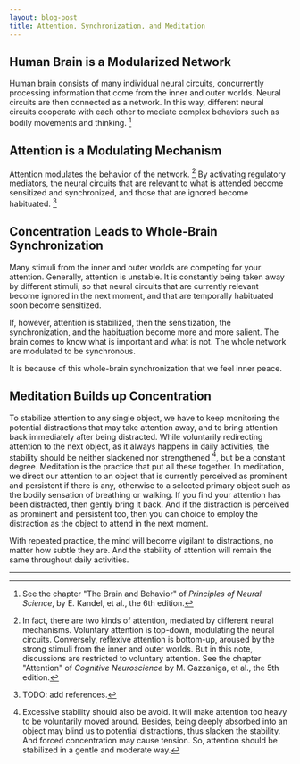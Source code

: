 ```yaml
---
layout: blog-post
title: Attention, Synchronization, and Meditation
---
```


## Human Brain is a Modularized Network

Human brain consists of many individual neural circuits, concurrently processing information that come from the inner and outer worlds. Neural circuits are then connected as a network. In this way, different neural circuits cooperate with each other to mediate complex behaviors such as bodily movements and thinking. [^modularized-network]

  [^modularized-network]: See the chapter "The Brain and Behavior" of _Principles of Neural Science_, by E. Kandel, et al., the 6th edition.

## Attention is a Modulating Mechanism

Attention modulates the behavior of the network. [^attention-types] By activating regulatory mediators, the neural circuits that are relevant to what is attended become sensitized and synchronized, and those that are ignored become habituated. [^modulating-mechanism]

  [^attention-types]: In fact, there are two kinds of attention, mediated by different neural mechanisms. Voluntary attention is top-down, modulating the neural circuits. Conversely, reflexive attention is bottom-up, aroused by the strong stimuli from the inner and outer worlds. But in this note, discussions are restricted to voluntary attention. See the chapter "Attention" of _Cognitive Neuroscience_ by M. Gazzaniga, et al., the 5th edition.

  [^modulating-mechanism]: TODO: add references.

## Concentration Leads to Whole-Brain Synchronization

Many stimuli from the inner and outer worlds are competing for your attention. Generally, attention is unstable. It is constantly being taken away by different stimuli, so that neural circuits that are currently relevant become ignored in the next moment, and that are temporally habituated soon become sensitized.

If, however, attention is stabilized, then the sensitization, the synchronization, and the habituation become more and more salient. The brain comes to know what is important and what is not. The whole network are modulated to be synchronous.

It is because of this whole-brain synchronization that we feel inner peace.

## Meditation Builds up Concentration

To stabilize attention to any single object, we have to keep monitoring the potential distractions that may take attention away, and to bring attention back immediately after being distracted. While voluntarily redirecting attention to the next object, as it always happens in daily activities, the stability should be neither slackened nor strengthened [^excessive-stability], but be a constant degree. Meditation is the practice that put all these together. In meditation, we direct our attention to an object that is currently perceived as prominent and persistent if there is any, otherwise to a selected primary object such as the bodily sensation of breathing or walking. If you find your attention has been distracted, then gently bring it back. And if the distraction is perceived as prominent and persistent too, then you can choice to employ the distraction as the object to attend in the next moment.

  [^excessive-stability]: Excessive stability should also be avoid. It will make attention too heavy to be voluntarily moved around. Besides, being deeply absorbed into an object may blind us to potential distractions, thus slacken the stability. And forced concentration may cause tension. So, attention should be stabilized in a gentle and moderate way.

With repeated practice, the mind will become vigilant to distractions, no matter how subtle they are. And the stability of attention will remain the same throughout daily activities.

---
